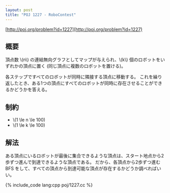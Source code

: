 ```yaml
---
layout: post
title: "POJ 1227 - RoboContest"
---
```

[http://poj.org/problem?id=1227](http://poj.org/problem?id=1227)

## 概要
頂点数 \\(n\\) の連結無向グラフとしてマップが与えられ、\\(k\\) 個のロボットをいずれかの頂点に置く (同じ頂点に複数のロボットを置ける)。

各ステップですべてのロボットが同時に隣接する頂点に移動する。
これを繰り返したとき、ある1つの頂点にすべてのロボットが同時に存在させることができるかどうかを答える。

## 制約
- \\(1 \\le n \le 100)
- \\(1 \\le k \le 100)

## 解法
ある頂点にいるロボットが最後に集合できるような頂点は、スタート地点から2歩ずつ進んで到達できるような頂点である。
だから、各頂点から2歩ずつ進む BFS をして、すべての頂点から到達可能な頂点が存在するかどうか調べればいい。

{% include_code lang:cpp poj/1227.cc %}
